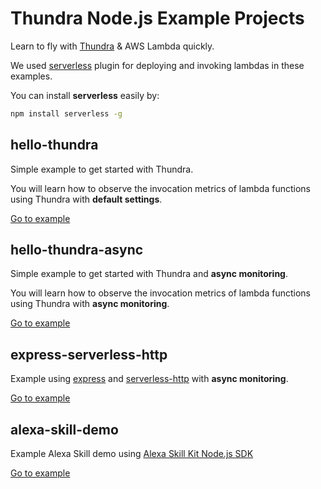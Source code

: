# Thundra Node.js Example Projects
Learn to fly with [Thundra](https://www.thundra.io/) & AWS Lambda quickly.

We used [serverless](https://serverless.com/) plugin for deploying and invoking lambdas in these examples.

You can install **serverless** easily by:
```bash
npm install serverless -g
```

## hello-thundra
Simple example to get started with Thundra.

You will learn how to observe the invocation metrics of lambda functions using Thundra with **default settings**.

[Go to example](./hello-thundra)

## hello-thundra-async
Simple example to get started with Thundra and **async monitoring**.

You will learn how to observe the invocation metrics of lambda functions using Thundra with **async monitoring**.

[Go to example](./hello-thundra-async)

## express-serverless-http

Example using [express](https://www.npmjs.com/package/express) and [serverless-http](https://www.npmjs.com/package/serverless-http) with **async monitoring**.

[Go to example](./express-serverless-http)

## alexa-skill-demo

Example Alexa Skill demo using [Alexa Skill Kit Node.js SDK](https://github.com/alexa/alexa-skills-kit-sdk-for-nodejs)

[Go to example](./alexa-skill-demo)